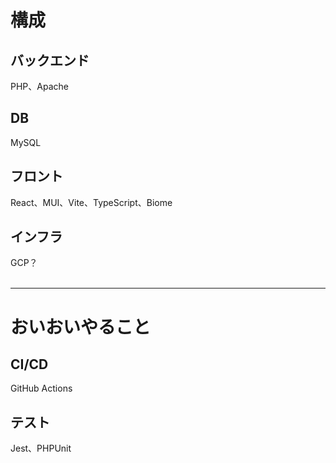 # 構成
## バックエンド
PHP、Apache
## DB
MySQL
## フロント
React、MUI、Vite、TypeScript、Biome
## インフラ
GCP？
<br><br>
***
# おいおいやること
## CI/CD
GitHub Actions
## テスト
Jest、PHPUnit
